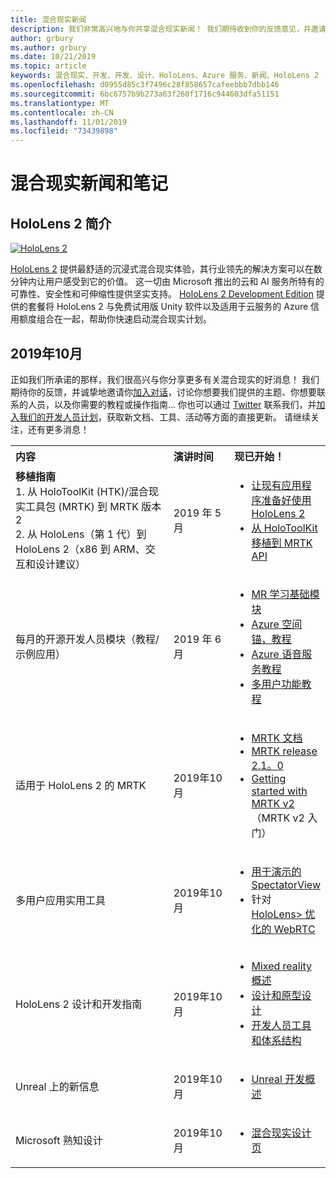 ```yaml
---
title: 混合现实新闻
description: 我们非常高兴地与你共享混合现实新闻！ 我们期待收到你的反馈意见，并邀请你加入对话。
author: grbury
ms.author: grbury
ms.date: 10/21/2019
ms.topic: article
keywords: 混合现实、开发、开发、设计、HoloLens、Azure 服务、新闻、HoloLens 2
ms.openlocfilehash: d0955d85c3f7496c28f858657cafeebbb7dbb146
ms.sourcegitcommit: 6bc6757b9b273a63f260f1716c944603dfa51151
ms.translationtype: MT
ms.contentlocale: zh-CN
ms.lasthandoff: 11/01/2019
ms.locfileid: "73439898"
---
```

# <a name="mixed-reality-news-and-notes"></a>混合现实新闻和笔记

## <a name="introducing-hololens-2"></a>HoloLens 2 简介

[![HoloLens 2](images/hololens2.jpg)](https://www.microsoft.com/hololens/hardware)

[HoloLens 2](https://www.microsoft.com/hololens/hardware) 提供最舒适的沉浸式混合现实体验，其行业领先的解决方案可以在数分钟内让用户感受到它的价值。 这一切由 Microsoft 推出的云和 AI 服务所特有的可靠性、安全性和可伸缩性提供坚实支持。 [HoloLens 2 Development Edition](https://www.microsoft.com//hololens/developers) 提供的套餐将 HoloLens 2 与免费试用版 Unity 软件以及适用于云服务的 Azure 信用额度组合在一起，帮助你快速启动混合现实计划。

## <a name="october-2019"></a>2019年10月

正如我们所承诺的那样，我们很高兴与你分享更多有关混合现实的好消息！ 我们期待你的反馈，并诚挚地邀请你[加入对话](https://holodevelopersslack.azurewebsites.net/)，讨论你想要我们提供的主题、你想要联系的人员，以及你需要的教程或操作指南… 你也可以通过 [Twitter](https://twitter.com/MxdRealityDev) 联系我们，并[加入我们的开发人员计划](https://aka.ms/iwantmr)，获取新文档、工具、活动等方面的直接更新。 请继续关注，还有更多消息！

<table>
<tr>
<th style="width: 400px; text-align:left;">内容</th><th style="width: 125px; text-align:left;">演讲时间</th><th style="width: 125px; text-align:left;">现已开始！</th>
</tr> 
<tr>
<td><b>移植指南</b> <br>1. 从 HoloToolKit (HTK)/混合现实工具包 (MRTK) 到 MRTK 版本 2
<br>2. 从 HoloLens（第 1 代）到 HoloLens 2（x86 到 ARM、交互和设计建议）
</td></td><td>2019 年 5 月</td><td> <ul><li><a href=https://docs.microsoft.com/windows/mixed-reality/mrtk-porting-guide>让现有应用程序准备好使用 HoloLens 2</a><li><a href=https://microsoft.github.io/MixedRealityToolkit-Unity/Documentation/HTKToMRTKPortingGuide.html>从 HoloToolKit 移植到 MRTK API</a></td>
</tr>
<tr>
<td>每月的开源开发人员模块（教程/示例应用）</td><td>2019 年 6 月</td><td> <ul><li><a href=https://docs.microsoft.com/windows/mixed-reality/mrlearning-base-ch1>MR 学习基础模块</a><li><a href=https://docs.microsoft.com/windows/mixed-reality/mrlearning-asa-ch1>Azure 空间锚，教程</a><li><a href=https://docs.microsoft.com/windows/mixed-reality/mrlearning-speechsdk-ch1>Azure 语音服务教程</a><li><a href=https://docs.microsoft.com/windows/mixed-reality/mrlearning-sharing(photon)-ch1>多用户功能教程</a></td>
</tr>
<tr>
<td>适用于 HoloLens 2 的 MRTK</td><td>2019年10月</td><td> <ul><li><a href=https://microsoft.github.io/MixedRealityToolkit-Unity/Documentation/GettingStartedWithTheMRTK.html>MRTK 文档</a><li><a href=https://github.com/Microsoft/MixedRealityToolkit-Unity/releases>MRTK release 2.1。0</a><li><a href=https://docs.microsoft.com/windows/mixed-reality/mrtk-getting-started>Getting started with MRTK v2</a>（MRTK v2 入门）</td>
</tr>
<tr>
<td>多用户应用实用工具</td><td>2019年10月</td><td> <ul><li><a href=https://docs.microsoft.com/windows/mixed-reality/spectator-view>用于演示的 SpectatorView</a><li>针对<a href=https://github.com/microsoft/MixedReality-WebRTC>HoloLens> 优化的 WebRTC</a></td>
</tr>
<tr>
<td>HoloLens 2 设计和开发指南</td><td>2019年10月</td><td> <ul><li><a href=https://docs.microsoft.com/windows/mixed-reality/>Mixed reality 概述</a><li><a href=https://docs.microsoft.com/windows/mixed-reality/design>设计和原型设计</a><li><a href=https://docs.microsoft.com/windows/mixed-reality/development>开发人员工具和体系结构</a></td>
</tr>
<tr>
  <td>Unreal 上的新信息</td><td>2019年10月</td><td> <ul><li><a href=https://docs.microsoft.com/windows/mixed-reality/unreal-development-overview>Unreal 开发概述</a></td>
</tr>
<tr>
  <td>Microsoft 熟知设计</td><td>2019年10月</td><td> <ul><li><a href=https://www.microsoft.com/design/fluent/>混合现实设计页</a></td>
</tr>
</table>
